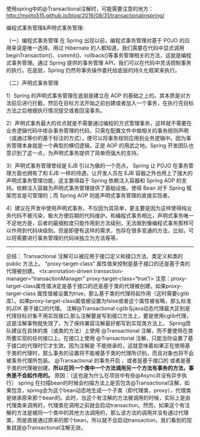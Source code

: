 使用spring中的@Transactional注解时，可能需要注意的地方：<http://mojito515.github.io/blog/2016/08/31/transactionalinspring/>

编程式事务管理&声明式事务管理:

（一）编程式事务管理 在 Spring 出现以前，编程式事务管理对基于 POJO 的应用来说是唯一选择。用过 Hibernate 的人都知道，我们需要在代码中显式调用beginTransaction()、commit()、rollback()等事务管理相关的方法，这就是编程式事务管理。通过 Spring 提供的事务管理 API，我们可以在代码中灵活控制事务的执行。在底层，Spring 仍然将事务操作委托给底层的持久化框架来执行。

（二）声明式事务管理

1）Spring 的声明式事务管理在底层是建立在 AOP 的基础之上的。其本质是对方法前后进行拦截，然后在目标方法开始之前创建或者加入一个事务，在执行完目标方法之后根据执行情况提交或者回滚事务。

2）声明式事务最大的优点就是不需要通过编程的方式管理事务，这样就不需要在业务逻辑代码中掺杂事务管理的代码，只需在配置文件中做相关的事务规则声明（或通过等价的基于标注的方式），便可以将事务规则应用到业务逻辑中。因为事务管理本身就是一个典型的横切逻辑，正是 AOP 的用武之地。Spring 开发团队也意识到了这一点，为声明式事务提供了简单而强大的支持。

3）声明式事务管理曾经是 EJB 引以为傲的一个亮点， Spring 让 POJO 在事务管理方面也拥有了和 EJB 一样的待遇，让开发人员在 EJB 容器之外也用上了强大的声明式事务管理功能，这主要得益于 Spring 依赖注入容器和 Spring AOP 的支持。依赖注入容器为声明式事务管理提供了基础设施，使得 Bean 对于 Spring 框架而言是可管理的；而 Spring AOP 则是声明式事务管理的直接实现者。

4）建议在开发中使用声明式事务，不仅因为其简单，更主要是因为这样使得纯业务代码不被污染，极大方便后期的代码维护。和编程式事务相比，声明式事务唯一不足地方是，后者的最细粒度只能作用到方法级别，无法做到像编程式事务那样可以作用到代码块级别。但是即便有这样的需求，也存在很多变通的方法，比如，可以将需要进行事务管理的代码块独立为方法等等。


---
总结：
Transactional 注解可以被应用于接口定义和接口方法、类定义和类的 public 方法上。
“proxy-target-class” 属性值来控制是基于接口的还是基于类的代理被创建。 <tx:annotation-driven transaction-manager=“transactionManager” proxy-target-class=“true”/> 注意：proxy-target-class属性值决定是基于接口的还是基于类的代理被创建。如果proxy-target-class 属性值被设置为true，那么基于类的代理将起作用（这时需要cglib库）。如果proxy-target-class属值被设置为false或者这个属性被省略，那么标准的JDK 基于接口的代理。
注解@Transactional cglib与java动态代理最大区别是代理目标对象不用实现接口,那么注解要是写到接口方法上，要是使用cglib代理，这是注解事物就失效了，为了保持兼容注解最好都写到实现类方法上。
Spring团队建议在具体的类（或类的方法）上使用 @Transactional 注解，而不要使用在类所要实现的任何接口上。在接口上使用 @Transactional 注解，只能当你设置了基于接口的代理时它才生效。因为注解是 不能继承的，这就意味着如果正在使用基于类的代理时，那么事务的设置将不能被基于类的代理所识别，而且对象也将不会被事务代理所包装。
@Transactional 的事务开启 ，或者是基于接口的 或者是基于类的代理被创建。<b>所以在同一个类中一个方法调用另一个方法有事务的方法，事务是不会起作用的。</b> 原因：（这也是为什么在项目中有些@Async并没有异步执行） spring 在扫描bean的时候会扫描方法上是否包含@Transactional注解，如果包含，spring会为这个bean动态地生成一个子类（即代理类，proxy），代理类是继承原来那个bean的。此时，当这个有注解的方法被调用的时候，实际上是由代理类来调用的，代理类在调用之前就会启动transaction。然而，如果这个有注解的方法是被同一个类中的其他方法调用的，那么该方法的调用并没有通过代理类，而是直接通过原来的那个bean，所以就不会启动transaction，我们看到的现象就是@Transactional注解无效。


